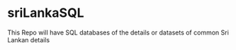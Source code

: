 # sriLankaSQL
This Repo will have SQL databases of the details or datasets of common Sri Lankan details
